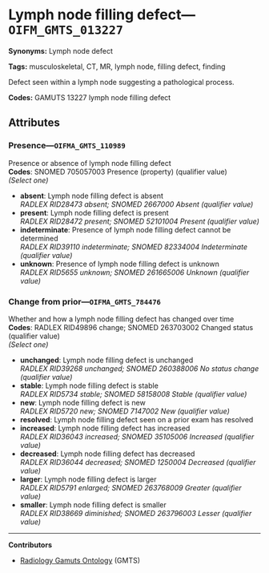 # Lymph node filling defect—`OIFM_GMTS_013227`

**Synonyms:** Lymph node defect

**Tags:** musculoskeletal, CT, MR, lymph node, filling defect, finding

Defect seen within a lymph node suggesting a pathological process.

**Codes:** GAMUTS 13227 lymph node filling defect

## Attributes

### Presence—`OIFMA_GMTS_110989`

Presence or absence of lymph node filling defect  
**Codes**: SNOMED 705057003 Presence (property) (qualifier value)  
*(Select one)*

- **absent**: Lymph node filling defect is absent  
_RADLEX RID28473 absent; SNOMED 2667000 Absent (qualifier value)_
- **present**: Lymph node filling defect is present  
_RADLEX RID28472 present; SNOMED 52101004 Present (qualifier value)_
- **indeterminate**: Presence of lymph node filling defect cannot be determined  
_RADLEX RID39110 indeterminate; SNOMED 82334004 Indeterminate (qualifier value)_
- **unknown**: Presence of lymph node filling defect is unknown  
_RADLEX RID5655 unknown; SNOMED 261665006 Unknown (qualifier value)_

### Change from prior—`OIFMA_GMTS_784476`

Whether and how a lymph node filling defect has changed over time  
**Codes**: RADLEX RID49896 change; SNOMED 263703002 Changed status (qualifier value)  
*(Select one)*

- **unchanged**: Lymph node filling defect is unchanged  
_RADLEX RID39268 unchanged; SNOMED 260388006 No status change (qualifier value)_
- **stable**: Lymph node filling defect is stable  
_RADLEX RID5734 stable; SNOMED 58158008 Stable (qualifier value)_
- **new**: Lymph node filling defect is new  
_RADLEX RID5720 new; SNOMED 7147002 New (qualifier value)_
- **resolved**: Lymph node filling defect seen on a prior exam has resolved  
- **increased**: Lymph node filling defect has increased  
_RADLEX RID36043 increased; SNOMED 35105006 Increased (qualifier value)_
- **decreased**: Lymph node filling defect has decreased  
_RADLEX RID36044 decreased; SNOMED 1250004 Decreased (qualifier value)_
- **larger**: Lymph node filling defect is larger  
_RADLEX RID5791 enlarged; SNOMED 263768009 Greater (qualifier value)_
- **smaller**: Lymph node filling defect is smaller  
_RADLEX RID38669 diminished; SNOMED 263796003 Lesser (qualifier value)_

---

**Contributors**

- [Radiology Gamuts Ontology](https://gamuts.net/) (GMTS)